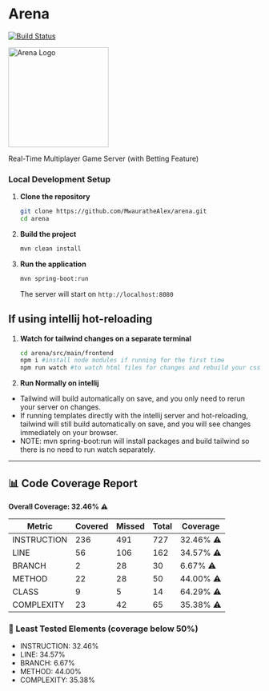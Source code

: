 # Arena

[![Build Status](https://github.com/kenya-jug/arena/actions/workflows/maven.yml/badge.svg)](https://github.com/kenya-jug/arena/actions/workflows/maven.yml)

<img src="https://github.com/user-attachments/assets/b005ee9a-2ebc-492d-8ba3-0ddb7a3ff39c" alt="Arena Logo" width="200" height="200"/>

Real-Time Multiplayer Game Server (with Betting Feature)

### Local Development Setup

1. **Clone the repository**
   ```bash
   git clone https://github.com/MwauratheAlex/arena.git
   cd arena
   ```

2. **Build the project**
   ```bash
   mvn clean install
   ```

3. **Run the application**
   ```bash
   mvn spring-boot:run
   ```
   The server will start on `http://localhost:8080`

## If using intellij hot-reloading
1. **Watch for tailwind changes on a separate terminal**
   ```bash
   cd arena/src/main/frontend
   npm i #install node modules if running for the first time
   npm run watch #to watch html files for changes and rebuild your css
   ```
2. **Run Normally on intellij**
- Tailwind will build automatically on save, and you only need to rerun your server on changes.
- If running templates directly with the intellij server and hot-reloading, 
tailwind will still build automatically on save, and you will see changes immediately on your browser.
- NOTE: mvn spring-boot:run will install packages and 
build tailwind so there is no need to run watch separately.


---






<!-- coverage start -->
## 📊 Code Coverage Report

**Overall Coverage: 32.46% ⚠️**

| Metric      | Covered | Missed | Total | Coverage |
|-------------|---------|--------|--------|----------|
| INSTRUCTION | 236 | 491 | 727 | 32.46% ⚠️ |
| LINE | 56 | 106 | 162 | 34.57% ⚠️ |
| BRANCH | 2 | 28 | 30 | 6.67% ⚠️ |
| METHOD | 22 | 28 | 50 | 44.00% ⚠️ |
| CLASS | 9 | 5 | 14 | 64.29% ⚠️ |
| COMPLEXITY | 23 | 42 | 65 | 35.38% ⚠️ |

### 🚨 Least Tested Elements (coverage below 50%)
- INSTRUCTION: 32.46%
- LINE: 34.57%
- BRANCH: 6.67%
- METHOD: 44.00%
- COMPLEXITY: 35.38%
<!-- coverage end -->
